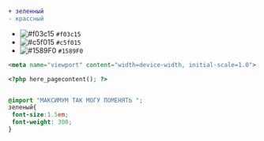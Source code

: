```diff
+ зеленный 
- крассный 
```
- ![#f03c15](https://placehold.it/15/f03c15/000000?text=+) `#f03c15`
- ![#c5f015](https://placehold.it/15/c5f015/000000?text=+) `#c5f015`
- ![#1589F0](https://placehold.it/15/1589F0/000000?text=+) `#1589F0`



```html
<meta name="viewport" content="width=device-width, initial-scale=1.0">
```
```php
<?php here_pagecontent(); ?>
```
```scss 

@import "МАКСИМУМ ТАК МОГУ ПОМЕНЯТЬ ";
зеленый{
 font-size:1.5em;
 font-weight: 300;
}
```
